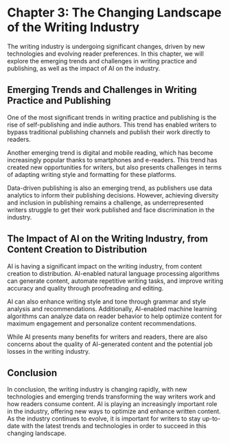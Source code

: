 Chapter 3: The Changing Landscape of the Writing Industry
=========================================================

The writing industry is undergoing significant changes, driven by new technologies and evolving reader preferences. In this chapter, we will explore the emerging trends and challenges in writing practice and publishing, as well as the impact of AI on the industry.

Emerging Trends and Challenges in Writing Practice and Publishing
-----------------------------------------------------------------

One of the most significant trends in writing practice and publishing is the rise of self-publishing and indie authors. This trend has enabled writers to bypass traditional publishing channels and publish their work directly to readers.

Another emerging trend is digital and mobile reading, which has become increasingly popular thanks to smartphones and e-readers. This trend has created new opportunities for writers, but also presents challenges in terms of adapting writing style and formatting for these platforms.

Data-driven publishing is also an emerging trend, as publishers use data analytics to inform their publishing decisions. However, achieving diversity and inclusion in publishing remains a challenge, as underrepresented writers struggle to get their work published and face discrimination in the industry.

The Impact of AI on the Writing Industry, from Content Creation to Distribution
-------------------------------------------------------------------------------

AI is having a significant impact on the writing industry, from content creation to distribution. AI-enabled natural language processing algorithms can generate content, automate repetitive writing tasks, and improve writing accuracy and quality through proofreading and editing.

AI can also enhance writing style and tone through grammar and style analysis and recommendations. Additionally, AI-enabled machine learning algorithms can analyze data on reader behavior to help optimize content for maximum engagement and personalize content recommendations.

While AI presents many benefits for writers and readers, there are also concerns about the quality of AI-generated content and the potential job losses in the writing industry.

Conclusion
----------

In conclusion, the writing industry is changing rapidly, with new technologies and emerging trends transforming the way writers work and how readers consume content. AI is playing an increasingly important role in the industry, offering new ways to optimize and enhance written content. As the industry continues to evolve, it is important for writers to stay up-to-date with the latest trends and technologies in order to succeed in this changing landscape.
